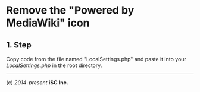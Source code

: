 Remove the "Powered by MediaWiki" icon
====

## 1. Step
Copy code from the file named "LocalSettings.php" and paste it into your *LocalSettings.php* in the root directory.


----
(c) *2014-present* **iSC Inc.**
